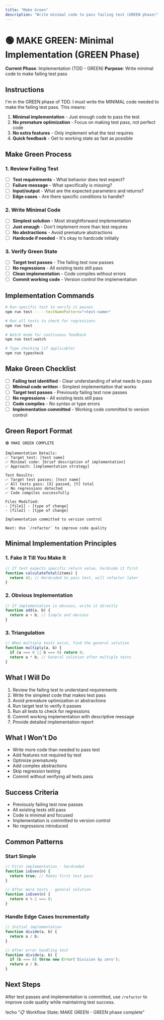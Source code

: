 ```yaml
---
title: "Make Green"
description: "Write minimal code to pass failing test (GREEN phase)"
---
```


# 🟢 MAKE GREEN: Minimal Implementation (GREEN Phase)

**Current Phase**: Implementation (TDD - GREEN)
**Purpose**: Write minimal code to make failing test pass

## Instructions

I'm in the GREEN phase of TDD. I must write the MINIMAL code needed to make the failing test pass. This means:

1. **Minimal implementation** - Just enough code to pass the test
2. **No premature optimization** - Focus on making test pass, not perfect code
3. **No extra features** - Only implement what the test requires
4. **Quick feedback** - Get to working state as fast as possible

## Make Green Process

### 1. Review Failing Test
- [ ] **Test requirements** - What behavior does test expect?
- [ ] **Failure message** - What specifically is missing?
- [ ] **Input/output** - What are the expected parameters and returns?
- [ ] **Edge cases** - Are there specific conditions to handle?

### 2. Write Minimal Code
- [ ] **Simplest solution** - Most straightforward implementation
- [ ] **Just enough** - Don't implement more than test requires
- [ ] **No abstractions** - Avoid premature abstractions
- [ ] **Hardcode if needed** - It's okay to hardcode initially

### 3. Verify Green State
- [ ] **Target test passes** - The failing test now passes
- [ ] **No regressions** - All existing tests still pass
- [ ] **Clean implementation** - Code compiles without errors
- [ ] **Commit working code** - Version control the implementation

## Implementation Commands

```bash
# Run specific test to verify it passes
npm run test -- --testNamePattern="<test-name>"

# Run all tests to check for regressions
npm run test

# Watch mode for continuous feedback
npm run test:watch

# Type checking (if applicable)
npm run typecheck
```

## Make Green Checklist

- [ ] **Failing test identified** - Clear understanding of what needs to pass
- [ ] **Minimal code written** - Simplest implementation that works
- [ ] **Target test passes** - Previously failing test now passes
- [ ] **No regressions** - All existing tests still pass
- [ ] **Code compiles** - No syntax or type errors
- [ ] **Implementation committed** - Working code committed to version control

## Green Report Format

```
🟢 MAKE GREEN COMPLETE

Implementation Details:
✅ Target test: [test name]
✅ Minimal code: [brief description of implementation]
✅ Approach: [implementation strategy]

Test Results:
✅ Target test passes: [test name]
✅ All tests pass: [X] passed, [Y] total
✅ No regressions detected
✅ Code compiles successfully

Files Modified:
- [file1] - [type of change]
- [file2] - [type of change]

Implementation committed to version control

Next: Use `/refactor` to improve code quality
```

## Minimal Implementation Principles

### 1. **Fake It Till You Make It**
```javascript
// If test expects specific return value, hardcode it first
function calculateTotal(items) {
  return 42; // Hardcoded to pass test, will refactor later
}
```

### 2. **Obvious Implementation**
```javascript
// If implementation is obvious, write it directly
function add(a, b) {
  return a + b; // Simple and obvious
}
```

### 3. **Triangulation**
```javascript
// When multiple tests exist, find the general solution
function multiply(a, b) {
  if (a === 0 || b === 0) return 0;
  return a * b; // General solution after multiple tests
}
```

## What I Will Do

1. Review the failing test to understand requirements
2. Write the simplest code that makes test pass
3. Avoid premature optimization or abstractions
4. Run target test to verify it passes
5. Run all tests to check for regressions
6. Commit working implementation with descriptive message
7. Provide detailed implementation report

## What I Won't Do

- Write more code than needed to pass test
- Add features not required by test
- Optimize prematurely
- Add complex abstractions
- Skip regression testing
- Commit without verifying all tests pass

## Success Criteria

- Previously failing test now passes
- All existing tests still pass
- Code is minimal and focused
- Implementation is committed to version control
- No regressions introduced

## Common Patterns

### Start Simple
```javascript
// First implementation - hardcoded
function isEven(n) {
  return true; // Makes first test pass
}

// After more tests - general solution
function isEven(n) {
  return n % 2 === 0;
}
```

### Handle Edge Cases Incrementally
```javascript
// Initial implementation
function divide(a, b) {
  return a / b;
}

// After error handling test
function divide(a, b) {
  if (b === 0) throw new Error('Division by zero');
  return a / b;
}
```

## Next Steps

After test passes and implementation is committed, use `/refactor` to improve code quality while maintaining test success.

!echo "📋 Workflow State: MAKE GREEN - GREEN phase complete"